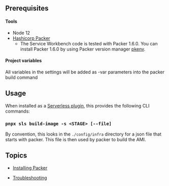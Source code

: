 ## Prerequisites

#### Tools

- Node 12
- [Hashicorp Packer](https://www.packer.io/)
    - The Service Workbench code is tested with Packer 1.6.0. You can install Packer 1.6.0 by using Packer version manager [pkenv](https://github.com/iamhsa/pkenv).

#### Project variables

All variables in the settings will be added as -var parameters into the packer build command

## Usage

When installed as a [Serverless plugin](https://serverless.com/framework/docs/providers/aws/guide/plugins/), this provides the following CLI commands:

### `pnpx sls build-image -s <STAGE> [--file]`

By convention, this looks in the `./config/infra` directory for a json file that starts with packer. This file is then used by packer to build the AMI.

## Topics

- [Installing Packer](https://github.com/iamhsa/pkenv)

- [Troubleshooting](https://learn.hashicorp.com/tutorials/packer/getting-started-install#troubleshooting)
